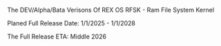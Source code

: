 The DEV/Alpha/Bata Verisons Of REX OS RFSK - Ram File System Kernel

Planed Full Release Date: 1/1/2025 - 1/1/2028

The Full Release ETA: Middle 2026
